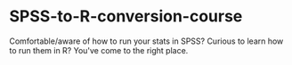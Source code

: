 # SPSS-to-R-conversion-course
Comfortable/aware of how to run your stats in SPSS? Curious to learn how to run them in R? You've come to the right place.
